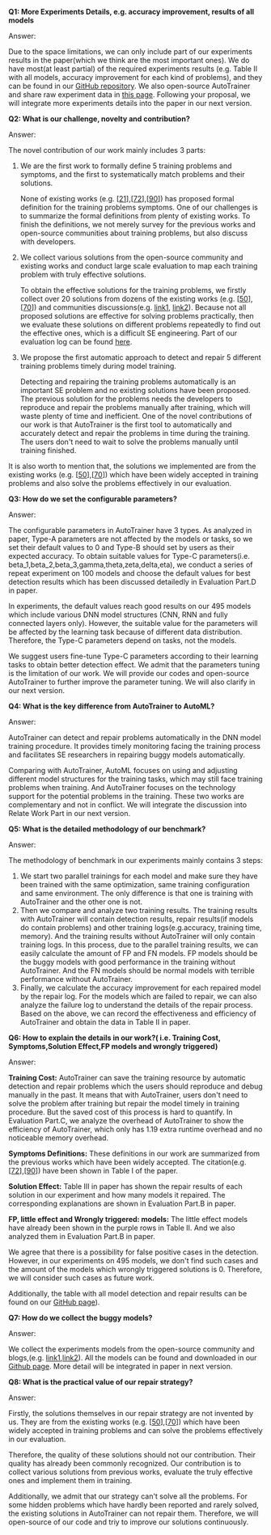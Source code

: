 **Q1: More Experiments Details, e.g. accuracy improvement, results of all models**

Answer:

Due to the space limitations, we can only include part of our experiments results in the paper(which we think are the most important ones). We do have most(at least partial) of the required experiments results (e.g. Table II with all models, accuracy improvement for each kind of problems), and they can be found in our [GitHub repository](https://anonymous.4open.science/repository/bd608c99-9d48-4f7b-8d32-240be875b892/Result/). We also open-source AutoTrainer and share raw experiment data in [this page](https://anonymous.4open.science/repository/bd608c99-9d48-4f7b-8d32-240be875b892). Following your proposal, we will integrate more experiments details into the paper in our next version.

**Q2: What is our challenge, novelty and contribution?**

Answer:

The novel contribution of our work mainly includes 3 parts:

1. We are the first work to formally define 5 training problems and symptoms, and the first to systematically match problems and their solutions.
   
   None of existing works (e.g. [[21]],[[72]],[[90]]) has proposed formal definition for the training problems symptoms. One of our challenges is to summarize the formal definitions from plenty of existing works. To finish the definitions, we not merely survey for the previous works and open-source communities about training problems, but also discuss with developers.

2. We collect various solutions from the open-source community and existing works and conduct large scale evaluation to map each training problem with truly effective solutions.
   
   To obtain the effective solutions for the training problems, we firstly collect over 20 solutions from dozens of the existing works (e.g. [[50]],[[70]]) and communities discussions(e.g. [link1](https://stackoverflow.com/questions/46270122/avoiding-vanishing-gradient-in-deep-neural-networks), [link2](https://stackoverflow.com/questions/43436966/gradient-exploding-when-using-rmsprop)). Because not all proposed solutions are effective for solving problems practically, then we evaluate these solutions on different problems repeatedly to find out the effective ones, which is a difficult SE engineering. Part of our evaluation log can be found [here](./Evaluation_log_raw.pdf).

3. We propose the first automatic approach to detect and repair 5 different training problems timely during model training.
   
   Detecting and repairing the training problems automatically is an important SE problem and no existing solutions have been proposed. The previous solution for the problems needs the developers to reproduce and repair the problems manually after training, which will waste plenty of time and inefficient. One of the novel contributions of our work is that AutoTrainer is the first tool to automatically and accurately detect and repair the problems in time during the training. The users don't need to wait to solve the problems manually until training finished.

It is also worth to mention that, the solutions we implemented are from the existing works (e.g. [[50]],[[70]]) which have been widely accepted in training problems and also solve the problems effectively in our evaluation.

**Q3: How do we set the configurable parameters?** 

Answer:

The configurable parameters in AutoTrainer have 3 types. As analyzed in paper, Type-A parameters are not affected by the models or tasks, so we set their default values to 0 and Type-B should set by users as their expected accuracy. To obtain suitable values for Type-C parameters(i.e. beta_1,beta_2,beta_3,gamma,theta,zeta,delta,eta), we conduct a series of repeat experiment on 100 models and choose the default values for best detection results which has been discussed detailedly in Evaluation Part.D in paper.

In experiments, the default values reach good results on our 495 models which include various DNN model structures (CNN, RNN and fully connected layers only).
However, the suitable value for the parameters will be affected by the learning task because of different data distribution. Therefore, the Type-C parameters depend on tasks, not the models.

We suggest users fine-tune Type-C parameters according to their learning tasks to obtain better detection effect. We admit that the parameters tuning is the limitation of our work. We will provide our codes and open-source AutoTrainer to further improve the parameter tuning. We will also clarify in our next version.


**Q4: What is the key difference from AutoTrainer to AutoML?** 

Answer:

AutoTrainer can detect and repair problems automatically in the DNN model training procedure. It provides timely monitoring facing the training process and facilitates SE researchers in repairing buggy models automatically.

Comparing with AutoTrainer, AutoML focuses on using and adjusting different model structures for the training tasks, which may still face training problems when training. And AutoTrainer focuses on the technology support for the potential problems in the training. These two works are complementary and not in conflict. We will integrate the discussion into Relate Work Part in our next version.


**Q5: What is the detailed methodology of our benchmark?**

Answer:

The methodology of benchmark in our experiments mainly contains 3 steps:

1. We start two parallel trainings for each model and make sure they have been trained with the same optimization, same training configuration and same environment. The only difference is that one is training with AutoTrainer and the other one is not.
2. Then we compare and analyze two training results. The training results with AutoTrainer will contain detection results, repair results(if models do contain problems) and other training logs(e.g.accuracy, training time, memory). And the training results without AutoTrainer will only contain training logs. In this process, due to the parallel training results, we can easily calculate the amount of FP and FN models. FP models should be the buggy models with good performance in the training without AutoTrainer. And the FN models should be normal models with terrible performance without AutoTrainer.
3. Finally, we calculate the accuracy improvement for each repaired model by the repair log. For the models which are failed to repair, we can also analyze the failure log to understand the details of the repair process. Based on the above, we can record the effectiveness and efficiency of AutoTrainer and obtain the data in Table II in paper.


**Q6: How to explain the details in our work?( i.e. Training Cost, Symptoms,Solution Effect,FP models and wrongly triggered)**

Answer:

**Training Cost:**
AutoTrainer can save the training resource by automatic detection and repair problems which the users should reproduce and debug manually in the past. It means that with AutoTrainer, users don't need to solve the problem after training but repair the model timely in training procedure. But the saved cost of this process is hard to quantify. In Evaluation Part.C, we analyze the overhead of AutoTrainer to show the efficiency of AutoTrainer, which only has 1.19 extra runtime overhead and no noticeable memory overhead.

**Symptoms Definitions:**
These definitions in our work are summarized from the previous works which have been widely accepted. The citation(e.g. [[72]],[[90]]) have been shown in Table I of the paper.

**Solution Effect:**
Table III in paper has shown the repair results of each solution in our experiment and how many models it repaired. The corresponding explanations are shown in Evaluation Part.B in paper.

**FP, little effect and Wrongly triggered: models:**
The little effect models have already been shown in the purple rows in Table II. And we also analyzed them in Evaluation Part.B in paper.

We agree that there is a possibility for false positive cases in the detection. However, in our experiments on 495 models, we don't find such cases and the amount of the models which wrongly triggered solutions is 0. Therefore, we will consider such cases as future work.

Additionally, the table with all model detection and repair results can be found on our [GitHub page](./All_models_detail.csv)).


**Q7: How do we collect the buggy models?** 

Answer:

We collect the experiments models from the open-source community and blogs,(e.g. [link1](https://machinelearningmastery.com/how-to-fix-vanishing-gradients-using-the-rectified-linear-activation-function/),[link2](https://github.com/grasool/explore-gradients)). All the models can be found and downloaded in our [Github page](../README.md). More detail will be integrated in paper in next version.



**Q8: What is the practical value of our repair strategy?**

Answer:

Firstly, the solutions themselves in our repair strategy are not invented by us. They are from the existing works (e.g. [[50]],[[70]]) which have been widely accepted in training problems and can solve the problems effectively in our evaluation.

Therefore, the quality of these solutions should not our contribution. Their quality has already been commonly recognized. Our contribution is to collect various solutions from previous works, evaluate the truly effective ones and implement them in training.

Additionally, we admit that our strategy can't solve all the problems. For some hidden problems which have hardly been reported and rarely solved, the existing solutions in AutoTrainer can not repair them. Therefore, we will open-source of our code and triy to improve our solutions continuously.

[21]:https://arxiv.org/abs/2005.06195
[50]:https://arxiv.org/abs/1502.03167
[70]:https://arxiv.org/abs/1804.07612
[72]:https://arxiv.org/abs/1805.10369
[90]:https://arxiv.org/abs/1412.6558